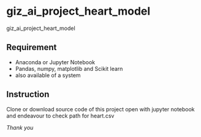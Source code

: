 # giz_ai_project_heart_model
giz_ai_project_heart_model

## Requirement
* Anaconda or Jupyter Notebook
* Pandas, numpy, matplotlib and Scikit learn
* also available of a system

## Instruction
 Clone or download source code of this project open with jupyter notebook and endeavour to check path for heart.csv

 *Thank you*
